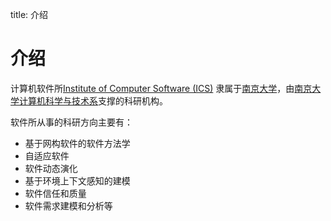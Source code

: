 title: 介绍

# 介绍

计算机软件所[Institute of Computer Software (ICS)](/)
隶属于[南京大学](http://www.nju.edu.cn)，由[南京大学计算机科学与技术系](http://cs.nju.edu.cn)支撑的科研机构。

软件所从事的科研方向主要有：

* 基于网构软件的软件方法学
* 自适应软件
* 软件动态演化
* 基于环境上下文感知的建模
* 软件信任和质量
* 软件需求建模和分析等
